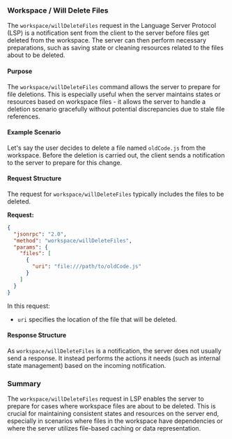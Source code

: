 ### Workspace / Will Delete Files

The `workspace/willDeleteFiles` request in the Language Server Protocol (LSP) is a notification sent from the client to the server before files get deleted from the workspace. The server can then perform necessary preparations, such as saving state or cleaning resources related to the files about to be deleted.

#### Purpose

The `workspace/willDeleteFiles` command allows the server to prepare for file deletions. This is especially useful when the server maintains states or resources based on workspace files - it allows the server to handle a deletion scenario gracefully without potential discrepancies due to stale file references.

#### Example Scenario

Let's say the user decides to delete a file named `oldCode.js` from the workspace. Before the deletion is carried out, the client sends a notification to the server to prepare for this change.

#### Request Structure

The request for `workspace/willDeleteFiles` typically includes the files to be deleted.

**Request:**

```json
{
  "jsonrpc": "2.0",
  "method": "workspace/willDeleteFiles",
  "params": {
    "files": [
      {
        "uri": "file:///path/to/oldCode.js"
      }
    ]
  }
}
```

In this request:
- `uri` specifies the location of the file that will be deleted.

#### Response Structure

As `workspace/willDeleteFiles` is a notification, the server does not usually send a response. It instead performs the actions it needs (such as internal state management) based on the incoming notification.

### Summary

The `workspace/willDeleteFiles` request in LSP enables the server to prepare for cases where workspace files are about to be deleted. This is crucial for maintaining consistent states and resources on the server end, especially in scenarios where files in the workspace have dependencies or where the server utilizes file-based caching or data representation.
